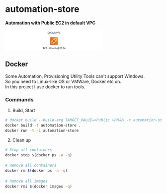 # automation-store

**Automation with Public EC2 in default VPC**

![](images\public-ec2.png)

## Docker

Some Automation, Provisioning Utility Tools can't support Windows. <br>
So you need to Linux-like OS or VMWare, Docker etc on. <br>
In this project I use docker to run tools.

### Commands

1. Build, Start

```bash
# docker build --build-arg TARGET_VALUE=<Public 아이피> -t automation-store .
docker build -t automation-store .
docker run -t -i automation-store
```

2. Clean up

```bash
# Stop all containers
docker stop $(docker ps -a -q)

# Remove all containers
docker rm $(docker ps -a -q)

# Remove all images
docker rmi $(docker images -q) 
```